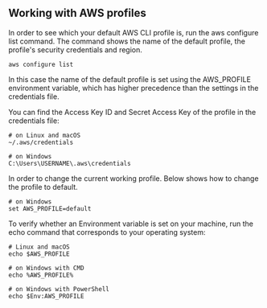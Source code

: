 ## Working with AWS profiles

In order to see which your default AWS CLI profile is, run the aws configure list command. The command shows the name of the default profile, the profile's security credentials and region.

```shell
aws configure list
```

In this case the name of the default profile is set using the AWS_PROFILE environment variable, which has higher precedence than the settings in the credentials file.

You can find the Access Key ID and Secret Access Key of the profile in the credentials file:

```shell
# on Linux and macOS
~/.aws/credentials

# on Windows
C:\Users\USERNAME\.aws\credentials
```


In order to change the current working profile. Below shows how to change the profile to default. 

```shell
# on Windows 
set AWS_PROFILE=default
```

To verify whether an Environment variable is set on your machine, run the echo command that corresponds to your operating system:

```shell
# Linux and macOS
echo $AWS_PROFILE

# on Windows with CMD
echo %AWS_PROFILE%

# on Windows with PowerShell
echo $Env:AWS_PROFILE
```

